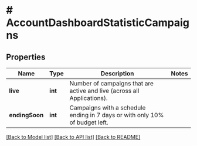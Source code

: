 # # AccountDashboardStatisticCampaigns

## Properties

Name | Type | Description | Notes
------------ | ------------- | ------------- | -------------
**live** | **int** | Number of campaigns that are active and live (across all Applications). | 
**endingSoon** | **int** | Campaigns with a schedule ending in 7 days or with only 10% of budget left. | 

[[Back to Model list]](../../README.md#documentation-for-models) [[Back to API list]](../../README.md#documentation-for-api-endpoints) [[Back to README]](../../README.md)


